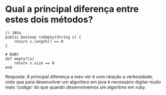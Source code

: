 # Qual a principal diferença entre estes dois métodos?

````
// JAVa
public boolean isEmpty(String s) {
    return s.length() == 0
}
````
````
# RUBY
def empty?(s)
    return s.size == 0
end

````

Resposta: A principal diferença a meu ver é com relação a verbosidade, visto que para desenvolver um algoritmo em java é necessário digitar muito mais 'codigo' do que quando desenvolvemos um algoritmo em ruby.